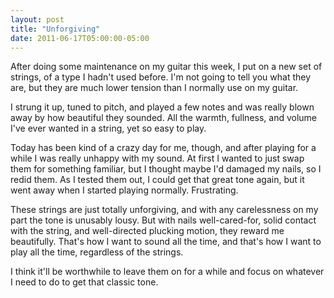 ```yaml
---
layout: post
title: "Unforgiving"
date: 2011-06-17T05:00:00-05:00
---
```



After doing some maintenance on my guitar this week, I put on a new set of strings, of a type I hadn't used before. I'm not going to tell you what they are, but they are much lower tension than I normally use on my guitar.


I strung it up, tuned to pitch, and played a few notes and was really blown away by how beautiful they sounded. All the warmth, fullness, and volume I've ever wanted in a string, yet so easy to play. 

Today has been kind of a crazy day for me, though, and after playing for a while I was really unhappy with my sound. At first I wanted to just swap them for something familiar, but I thought maybe I'd damaged my nails, so I redid them. As I tested them out, I could get that great tone again, but it went away when I started playing normally. Frustrating.

These strings are just totally unforgiving, and with any carelessness on my part the tone is unusably lousy. But with nails well-cared-for, solid contact with the string, and well-directed plucking motion, they reward me beautifully. That's how I want to sound all the time, and that's how I want to play all the time, regardless of the strings. 

I think it'll be worthwhile to leave them on for a while and focus on whatever I need to do to get that classic tone.


